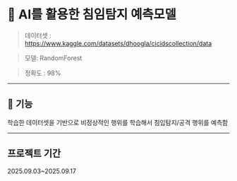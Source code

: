 

# 🌟 AI를 활용한 침임탐지 예측모델
 
> 데이터셋 : https://www.kaggle.com/datasets/dhoogla/cicidscollection/data

> 모델: RandomForest

> 정확도 : 98%

---

## 🔧 기능

학습한 데이터셋을 기반으로 비정상적인 행위를 학습해서 침입탐지/공격 행위를 예측함

---

## 프로젝트 기간
2025.09.03~2025.09.17








